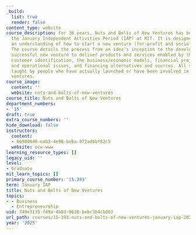 ```yaml
---
_build:
  list: true
  render: false
content_type: website
course_description: For 36 years, Nuts and Bolts of New Ventures has been taught during
  the January Independent Activities Period (IAP) at MIT. It is designed to foster
  an understanding of how to start a new venture (for-profit and social/development).
  The course details the process from an idea's inception to the development of a
  successful new venture to deliver products and services enabled by the idea. Explores
  customer identification, the business/economic models, financial projections, legal
  and operational issues, and financing alternatives and sources. All sessions are
  taught by people who have actually launched or have been involved in successful
  ventures.
course_image:
  content: ''
  website: nuts-and-bolts-of-new-ventures
course_title: Nuts and Bolts of New Ventures
department_numbers:
- '15'
draft: true
extra_course_numbers: ''
hide_download: false
instructors:
  content:
  - 06980640-eab3-4e98-beba-972ad6bf82c5
  website: ocw-www
learning_resource_types: []
legacy_uid: ''
level:
- Graduate
mit_learn_topics: []
primary_course_number: '15.393'
term: January IAP
title: Nuts and Bolts of New Ventures
topics:
- - Business
  - Entrepreneurship
uid: 749e3135-f49a-4b0d-9630-bebc3b4cbd63
url_path: courses/15-393-nuts-and-bolts-of-new-ventures-january-iap-2025
year: '2025'
---
```

